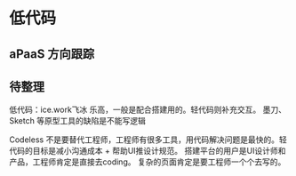 # 低代码


## aPaaS 方向跟踪




## 待整理

低代码：ice.work飞冰  乐高，一般是配合搭建用的。轻代码则补充交互。
墨刀、Sketch 等原型工具的缺陷是不能写逻辑

Codeless 不是要替代工程师，工程师有很多工具，用代码解决问题是最快的。轻代码的目标是减小沟通成本 + 帮助UI推设计规范。
搭建平台的用户是UI设计师和产品，工程师肯定是直接去coding。
复杂的页面肯定是要工程师一个个去写的。





